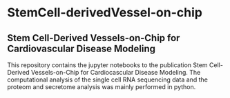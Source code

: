 # StemCell-derivedVessel-on-chip
## Stem Cell-Derived Vessels-on-Chip for Cardiovascular Disease Modeling
This repository contains the jupyter notebooks to the publication Stem Cell-Derived Vessels-on-Chip for Cardiocascular Disease Modeling.
The computational analysis of the single cell RNA sequencing data and the proteom and secretome analysis was mainly performed in python.
